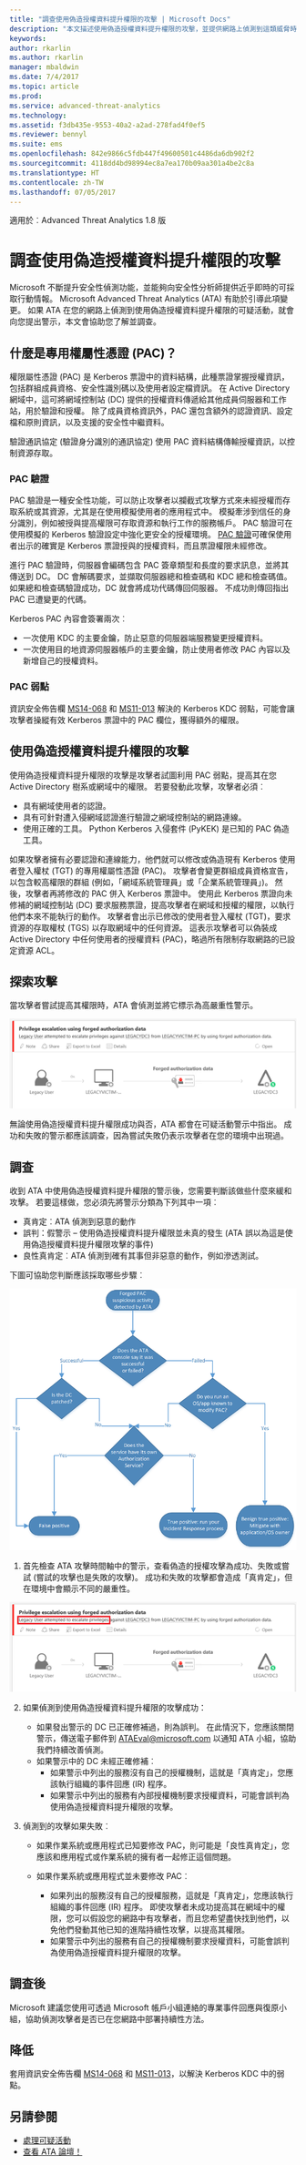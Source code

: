 ```yaml
---
title: "調查使用偽造授權資料提升權限的攻擊 | Microsoft Docs"
description: "本文描述使用偽造授權資料提升權限的攻擊，並提供網路上偵測到這類威脅時的調查指示。"
keywords: 
author: rkarlin
ms.author: rkarlin
manager: mbaldwin
ms.date: 7/4/2017
ms.topic: article
ms.prod: 
ms.service: advanced-threat-analytics
ms.technology: 
ms.assetid: f3db435e-9553-40a2-a2ad-278fad4f0ef5
ms.reviewer: bennyl
ms.suite: ems
ms.openlocfilehash: 842e9866c5fdb447f49600501c4486da6db902f2
ms.sourcegitcommit: 4118dd4bd98994ec8a7ea170b09aa301a4be2c8a
ms.translationtype: HT
ms.contentlocale: zh-TW
ms.lasthandoff: 07/05/2017
---
```

適用於︰Advanced Threat Analytics 1.8 版

<a id="investigating-privilege-escalation-using-forged-authorization-data-attacks" class="xliff"></a>

# 調查使用偽造授權資料提升權限的攻擊

Microsoft 不斷提升安全性偵測功能，並能夠向安全性分析師提供近乎即時的可採取行動情報。 Microsoft Advanced Threat Analytics (ATA) 有助於引導此項變更。 如果 ATA 在您的網路上偵測到使用偽造授權資料提升權限的可疑活動，就會向您提出警示，本文會協助您了解並調查。

<a id="what-is-a-privileged-attribute-certificate-pac" class="xliff"></a>

## 什麼是專用權屬性憑證 (PAC)？

權限屬性憑證 (PAC) 是 Kerberos 票證中的資料結構，此種票證掌握授權資訊，包括群組成員資格、安全性識別碼以及使用者設定檔資訊。 在 Active Directory 網域中，這可將網域控制站 (DC) 提供的授權資料傳遞給其他成員伺服器和工作站，用於驗證和授權。 除了成員資格資訊外，PAC 還包含額外的認證資訊、設定檔和原則資訊，以及支援的安全性中繼資料。 

驗證通訊協定 (驗證身分識別的通訊協定) 使用 PAC 資料結構傳輸授權資訊，以控制資源存取。

<a id="pac-validation" class="xliff"></a>

### PAC 驗證

PAC 驗證是一種安全性功能，可以防止攻擊者以攔截式攻擊方式來未經授權而存取系統或其資源，尤其是在使用模擬使用者的應用程式中。 模擬牽涉到信任的身分識別，例如被授與提高權限可存取資源和執行工作的服務帳戶。 PAC 驗證可在使用模擬的 Kerberos 驗證設定中強化更安全的授權環境。 [PAC 驗證](https://blogs.msdn.microsoft.com/openspecification/2009/04/24/understanding-microsoft-kerberos-pac-validation/)可確保使用者出示的確實是 Kerberos 票證授與的授權資料，而且票證權限未經修改。

進行 PAC 驗證時，伺服器會編碼包含 PAC 簽章類型和長度的要求訊息，並將其傳送到 DC。 DC 會解碼要求，並擷取伺服器總和檢查碼和 KDC 總和檢查碼值。 如果總和檢查碼驗證成功，DC 就會將成功代碼傳回伺服器。 不成功則傳回指出 PAC 已遭變更的代碼。 

Kerberos PAC 內容會簽署兩次︰ 
- 一次使用 KDC 的主要金鑰，防止惡意的伺服器端服務變更授權資料。
- 一次使用目的地資源伺服器帳戶的主要金鑰，防止使用者修改 PAC 內容以及新增自己的授權資料。

<a id="pac-vulnerability" class="xliff"></a>

### PAC 弱點
資訊安全佈告欄 [MS14-068](https://technet.microsoft.com/library/security/MS14-068.aspx) 和 [MS11-013](https://technet.microsoft.com/library/security/ms11-013.aspx) 解決的 Kerberos KDC 弱點，可能會讓攻擊者操縱有效 Kerberos 票證中的 PAC 欄位，獲得額外的權限。

<a id="privilege-escalation-using-forged-authorization-data-attack" class="xliff"></a>

## 使用偽造授權資料提升權限的攻擊

使用偽造授權資料提升權限的攻擊是攻擊者試圖利用 PAC 弱點，提高其在您 Active Directory 樹系或網域中的權限。 若要發動此攻擊，攻擊者必須︰
-   具有網域使用者的認證。
-   具有可針對遭入侵網域認證進行驗證之網域控制站的網路連線。
-   使用正確的工具。 Python Kerberos 入侵套件 (PyKEK) 是已知的 PAC 偽造工具。

如果攻擊者擁有必要認證和連線能力，他們就可以修改或偽造現有 Kerberos 使用者登入權杖 (TGT) 的專用權屬性憑證 (PAC)。 攻擊者會變更群組成員資格宣告，以包含較高權限的群組 (例如，「網域系統管理員」或「企業系統管理員」)。 然後，攻擊者再將修改的 PAC 併入 Kerberos 票證中。 使用此 Kerberos 票證向未修補的網域控制站 (DC) 要求服務票證，提高攻擊者在網域和授權的權限，以執行他們本來不能執行的動作。 攻擊者會出示已修改的使用者登入權杖 (TGT)，要求資源的存取權杖 (TGS) 以存取網域中的任何資源。 這表示攻擊者可以偽裝成 Active Directory 中任何使用者的授權資料 (PAC)，略過所有限制存取網路的已設定資源 ACL。

<a id="discovering-the-attack" class="xliff"></a>

## 探索攻擊
當攻擊者嘗試提高其權限時，ATA 會偵測並將它標示為高嚴重性警示。

![偽造的 PAC 可疑活動](./media/forged-pac.png)

無論使用偽造授權資料提升權限成功與否，ATA 都會在可疑活動警示中指出。 成功和失敗的警示都應該調查，因為嘗試失敗仍表示攻擊者在您的環境中出現過。

<a id="investigating" class="xliff"></a>

## 調查
收到 ATA 中使用偽造授權資料提升權限的警示後，您需要判斷該做些什麼來緩和攻擊。 若要這樣做，您必須先將警示分類為下列其中一項︰ 
-   真肯定︰ATA 偵測到惡意的動作
-   誤判：假警示 – 使用偽造授權資料提升權限並未真的發生 (ATA 誤以為這是使用偽造授權資料提升權限攻擊的事件)
-   良性真肯定︰ATA 偵測到確有其事但非惡意的動作，例如滲透測試。

下圖可協助您判斷應該採取哪些步驟︰

![偽造的 PAC 圖表](./media/forged-pac-diagram.png)

1. 首先檢查 ATA 攻擊時間軸中的警示，查看偽造的授權攻擊為成功、失敗或嘗試 (嘗試的攻擊也是失敗的攻擊)。 成功和失敗的攻擊都會造成「真肯定」，但在環境中會顯示不同的嚴重性。
 
 ![偽造的 PAC 可疑活動](./media/forged-pac-sa.png)


2.  如果偵測到使用偽造授權資料提升權限的攻擊成功：
    -   如果發出警示的 DC 已正確修補過，則為誤判。 在此情況下，您應該關閉警示，傳送電子郵件到 ATAEval@microsoft.com 以通知 ATA 小組，協助我們持續改善偵測。 
    -   如果警示中的 DC 未經正確修補︰
        -   如果警示中列出的服務沒有自己的授權機制，這就是「真肯定」，您應該執行組織的事件回應 (IR) 程序。 
        -   如果警示中列出的服務有內部授權機制要求授權資料，可能會誤判為使用偽造授權資料提升權限的攻擊。 

3.  偵測到的攻擊如果失敗︰
    -   如果作業系統或應用程式已知要修改 PAC，則可能是「良性真肯定」，您應該和應用程式或作業系統的擁有者一起修正這個問題。

    -   如果作業系統或應用程式並未要修改 PAC︰ 

        -   如果列出的服務沒有自己的授權服務，這就是「真肯定」，您應該執行組織的事件回應 (IR) 程序。 即使攻擊者未成功提高其在網域中的權限，您可以假設您的網路中有攻擊者，而且您希望盡快找到他們，以免他們發動其他已知的進階持續性攻擊，以提高其權限。 
        -   如果警示中列出的服務有自己的授權機制要求授權資料，可能會誤判為使用偽造授權資料提升權限的攻擊。

<a id="post-investigation" class="xliff"></a>

## 調查後
Microsoft 建議您使用可透過 Microsoft 帳戶小組連絡的專業事件回應與復原小組，協助偵測攻擊者是否已在您網路中部署持續性方法。


<a id="mitigation" class="xliff"></a>

## 降低

套用資訊安全佈告欄 [MS14-068](https://technet.microsoft.com/library/security/MS14-068.aspx) 和 [MS11-013](https://technet.microsoft.com/library/security/ms11-013.aspx)，以解決 Kerberos KDC 中的弱點。 


<a id="see-also" class="xliff"></a>

## 另請參閱
- [處理可疑活動](working-with-suspicious-activities.md)
- [查看 ATA 論壇！](https://social.technet.microsoft.com/Forums/security/home?forum=mata)

